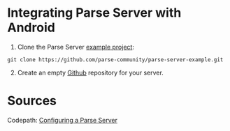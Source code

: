 # Integrating Parse Server with Android
1. Clone the Parse Server [example project](https://github.com/parse-community/parse-server-example):
  ```
  git clone https://github.com/parse-community/parse-server-example.git
  ```
2. Create an empty [Github](https://github.com/) repository for your server.

# Sources
Codepath: [Configuring a Parse Server](https://github.com/codepath/android_guides/wiki/Configuring-a-Parse-Server)